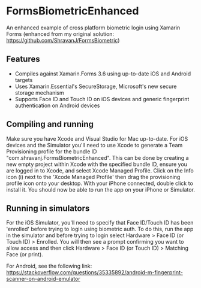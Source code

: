 # FormsBiometricEnhanced
An enhanced example of cross platform biometric login using Xamarin Forms (enhanced from my original solution: https://github.com/ShravanJ/FormsBiometric)

## Features
* Compiles against Xamarin.Forms 3.6 using up-to-date iOS and Android targets
* Uses Xamarin.Essential's SecureStorage, Microsoft's new secure storage mechanism
* Supports Face ID and Touch ID on iOS devices and generic fingerprint authentication on Android devices

## Compiling and running
Make sure you have Xcode and Visual Studio for Mac up-to-date. For iOS devices and the Simulator you'll need to use Xcode to generate a Team Provisioning profile for the bundle ID "com.shravanj.FormsBiometricEnhanced". This can be done by creating a new empty project within Xcode with the specified bundle ID, ensure you are logged in to Xcode, and select Xcode Managed Profile. Click on the Info icon (i) next to the 'Xcode Managed Profile' then drag the provisioning profile icon onto your desktop. With your iPhone connected, double click to install it. You should now be able to run the app on your iPhone or Simulator. 

## Running in simulators
For the iOS Simulator, you'll need to specify that Face ID/Touch ID has been 'enrolled' before trying to login using biometric auth. To do this, run the app in the simulator and before trying to login select Hardware > Face ID (or Touch ID) > Enrolled. You will then see a prompt confirming you want to allow access and then click Hardware > Face ID (or Touch ID) > Matching Face (or print).

For Android, see the following link: https://stackoverflow.com/questions/35335892/android-m-fingerprint-scanner-on-android-emulator
